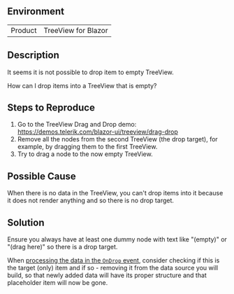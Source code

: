 
## Environment
<table>
<tbody>
<tr>
<td>Product</td>
<td>TreeView for Blazor</td>
</tr>
</tbody>
</table>

## Description
It seems it is not possible to drop item to empty TreeView.

How can I drop items into a TreeView that is empty?

## Steps to Reproduce
1. Go to the TreeView Drag and Drop demo: https://demos.telerik.com/blazor-ui/treeview/drag-drop
1. Remove all the nodes from the second TreeView (the drop target), for example, by dragging them to the first TreeView.
1. Try to drag a node to the now empty TreeView.

## Possible Cause
When there is no data in the TreeView, you can't drop items into it because it does not render anything and so there is no drop target.

## Solution
Ensure you always have at least one dummy node with text like "(empty)" or "(drag here)" so there is a drop target.

When [processing the data in the `OnDrop` event](slug:treeview-drag-drop-overview), consider checking if this is the target (only) item and if so - removing it from the data source you will build, so that newly added data will have its proper structure and that placeholder item will now be gone.

